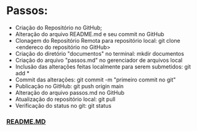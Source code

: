 # Passos:

 - Criação do Repositório no GitHub;
 - Alteração do arquivo README.md e seu commit no GitHub
 - Clonagem do Repositório Remota para repositório local: git clone <endereco do repositório no GitHub>
 - Criação do diretório "documentos" no terminal: mkdir documentos
 - Criação do arquivo "passos.md" no gerenciador de arquivos local
 - Inclusão das alterações feitas localmente para serem submetidos: git add *
 - Commit das alterações: git commit -m "primeiro commit no git"
 - Publicação no GitHub: git push origin main 
 - Alteração do arquivo passos.md no GitHub
 - Atualização do repositório local: git pull
 - Verificação do status no git: git status

### [README.MD](https://github.com/thaizepaulo/dio-desafio-projetos-primeiro-repositorio/blob/main/README.md)
